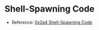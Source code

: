# Shell-Spawning Code
* Reference: [0x2a4 Shell-Spawning Code](https://bista.sites.dmi.unipg.it/didattica/sicurezza-pg/buffer-overrun/hacking-book/0x2a0-writing_shellcode.html)

